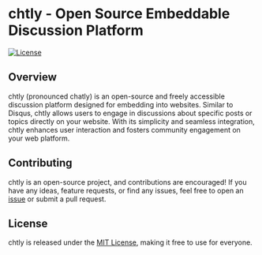 # chtly - Open Source Embeddable Discussion Platform

[![License](https://img.shields.io/badge/license-MIT-blue.svg)](https://opensource.org/licenses/MIT)

## Overview

chtly (pronounced chatly) is an open-source and freely accessible discussion platform designed for embedding into websites. Similar to Disqus, chtly allows users to engage in discussions about specific posts or topics directly on your website. With its simplicity and seamless integration, chtly enhances user interaction and fosters community engagement on your web platform.

## Contributing

chtly is an open-source project, and contributions are encouraged! If you have any ideas, feature requests, or find any issues, feel free to open an [issue](https://github.com/chtly/backend/issues) or submit a pull request.

## License

chtly is released under the [MIT License](LICENSE), making it free to use for everyone.
